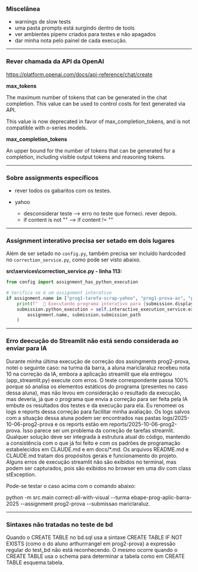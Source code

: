 ### Miscelânea

- warnings de slow tests
- uma pasta prompts está surgindo dentro de tools
- ver ambientes pipenv criados para testes e não apagados
- dar minha nota pelo painel de cada execução.

--------------------------------------------------
### Rever chamada da API da OpenAI

https://platform.openai.com/docs/api-reference/chat/create

**max_tokens**

The maximum number of tokens that can be generated in the chat completion. This value can be used to control costs for text generated via API.

This value is now deprecated in favor of max_completion_tokens, and is not compatible with o-series models.

**max_completion_tokens**

An upper bound for the number of tokens that can be generated for a completion, including visible output tokens and reasoning tokens.

--------------------------------------------------
### Sobre assignments específicos

- rever todos os gabaritos com os testes. 

- yahoo 
	- desconsiderar teste --> erro no teste que forneci. rever depois. 
	- if content is not "" --> if content != ""

--------------------------------------------------
### Assignment interativo precisa ser setado em dois lugares

Além de ser setado no `config.py`, também precisa ser incluído hardcoded no `correction_service.py`, como pode ser visto abaixo. 

**src\services\correction_service.py - linha 113:**

```python
from config import assignment_has_python_execution

# Verifica se é um assignment interativo
if assignment.name in ["prog1-tarefa-scrap-yahoo", "prog1-prova-as", "prog2-prova"]:
	print(f"  🔄 Executando programa interativo para {submission.display_name}...")
	submission.python_execution = self.interactive_execution_service.execute_interactive_program(
		assignment.name, submission.submission_path
	)
```                       

--------------------------------------------------
### Erro deecução do Streamlit não está sendo considerada ao enviar para IA

Durante minha última execução de correção dos assingments prog2-prova, notei o seguinte caso: na turma da barra, a aluna mariclaraluz recebeu nota 10 na correção da IA, embora a aplicação streamlit que ela entregou (app_streamlit.py) execute com erros. O teste correspondente passa 100% porque só analisa os elementos estáticos do programa (presentes no caso dessa aluna), mas não levou em consideração o resultado da execução, mas deveria, já que o programa que envia a correção para ser feita pela IA embute os resultados dos testes e da execução para ela. Eu renomeei os logs e reports dessa correção para facilitar minha avaliação. Os logs salvos com a situação dessa aluna podem ser encontrados nas pastas logs/2025-10-06-prog2-prova e os reports estão em reports/2025-10-06-prog2-prova. Isso parece ser um problema da correção de tarefas streamlit. Qualquer solução deve ser integrada à estrutura atual do código, mantendo a consistência com o que já foi feito e com os padrões de programação estabelecidos em CLAUDE.md e em docs/*.md. Os arquivos README.md e CLAUDE.md tratam dos propósitos gerais e funcionamento do projeto. Alguns erros de execução streamlit não são exibidos no terminal, mas podem ser capturados, pois são exibidos no browser em uma div com class stException. 

Pode-se testar o caso acima com o comando abaixo: 

python -m src.main correct-all-with-visual --turma ebape-prog-aplic-barra-2025 --assignment prog2-prova --submissao mariclaraluz.


--------------------------------------------------
### Sintaxes não tratadas no teste de bd

Quando o CREATE TABLE no bd.sql usa a sintaxe CREATE TABLE IF NOT EXISTS (como o do aluno arthurrrangel em prog2-prova) a expressão regular do test_bd não está reconhecendo. O mesmo ocorre quando o CREATE
  TABLE usa o schema para determinar a tabela como em CREATE TABLE esquema.tabela.